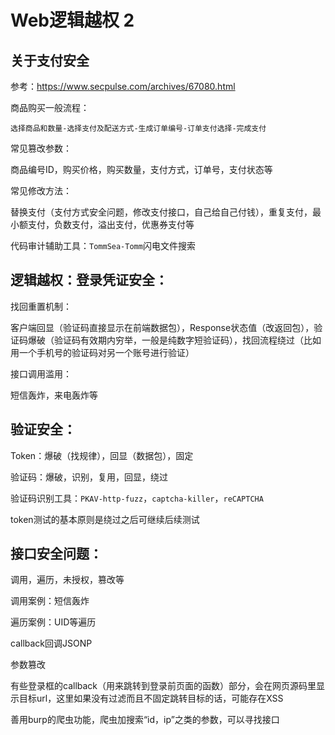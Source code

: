 # Web逻辑越权 2

## 关于支付安全
参考：<https://www.secpulse.com/archives/67080.html>

商品购买一般流程：

`选择商品和数量-选择支付及配送方式-生成订单编号-订单支付选择-完成支付`

常见篡改参数：

商品编号ID，购买价格，购买数量，支付方式，订单号，支付状态等

常见修改方法：

替换支付（支付方式安全问题，修改支付接口，自己给自己付钱），重复支付，最小额支付，负数支付，溢出支付，优惠券支付等

代码审计辅助工具：`TommSea-Tomm`闪电文件搜索



## 逻辑越权：登录凭证安全：
找回重置机制：

客户端回显（验证码直接显示在前端数据包），Response状态值（改返回包），验证码爆破（验证码有效期内穷举，一般是纯数字短验证码），找回流程绕过（比如用一个手机号的验证码对另一个账号进行验证）

接口调用滥用：

短信轰炸，来电轰炸等

## 验证安全：

Token：爆破（找规律），回显（数据包），固定

验证码：爆破，识别，复用，回显，绕过

验证码识别工具：`PKAV-http-fuzz`，`captcha-killer`，`reCAPTCHA`

token测试的基本原则是绕过之后可继续后续测试



## 接口安全问题：

调用，遍历，未授权，篡改等

调用案例：短信轰炸

遍历案例：UID等遍历

callback回调JSONP

参数篡改

有些登录框的callback（用来跳转到登录前页面的函数）部分，会在网页源码里显示目标url，这里如果没有过滤而且不固定跳转目标的话，可能存在XSS

善用burp的爬虫功能，爬虫加搜索“id，ip”之类的参数，可以寻找接口
